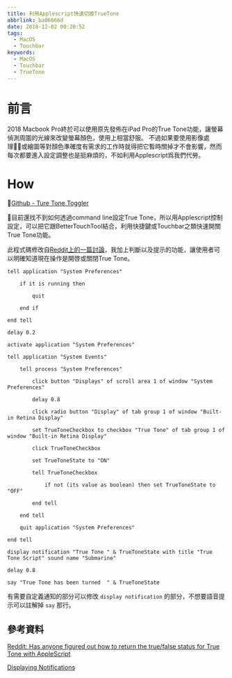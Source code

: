 ```yaml
---
title: 利用Applescript快速切換TrueTone
abbrlink: ba06666d
date: 2018-12-02 00:20:52
tags:
  - MacOS
  - Touchbar
keywords:
  - MacOS
  - Touchbar
  - TrueTone
---
```


# 前言

2018 Macbook Pro終於可以使用原先發佈在iPad Pro的True Tone功能，讓螢幕偵測周圍的光線來改變螢幕顏色，使用上相當舒服。
不過如果要使用影像處理或繪圖等對顏色準確度有需求的工作時就得把它暫時關掉才不會影響，然而每次都要進入設定調整也是挺麻煩的，不如利用Applescript爲我們代勞。

# How

[Github - Ture Tone Toggler](https://github.com/DriftKingTW/True-Tone-Toggler)

目前還找不到如何透過command line設定True Tone，所以用Applescript控制設定，可以把它跟BetterTouchTool結合，利用快捷鍵或Touchbar之類快速開關True Tone功能。

此程式碼修改自[Reddit上的一篇討論](https://www.reddit.com/r/applescript/comments/9a5gej/has_anyone_figured_out_how_to_return_the/)，我加上判斷以及提示的功能，讓使用者可以明確知道現在操作是開啓或關閉True Tone。

```applescript
tell application "System Preferences"
	
	if it is running then
		
		quit
		
	end if
	
end tell

delay 0.2

activate application "System Preferences"

tell application "System Events"
	
	tell process "System Preferences"
		
		click button "Displays" of scroll area 1 of window "System Preferences"
		
		delay 0.8
		
		click radio button "Display" of tab group 1 of window "Built-in Retina Display"
		
		set TrueToneCheckbox to checkbox "True Tone" of tab group 1 of window "Built-in Retina Display"
		
		click TrueToneCheckbox
		
		set TrueToneState to "ON"
		
		tell TrueToneCheckbox
			
			if not (its value as boolean) then set TrueToneState to "OFF"
			
		end tell
		
	end tell
	
	quit application "System Preferences"
	
end tell

display notification "True Tone " & TrueToneState with title "True Tone Script" sound name "Submarine"

delay 0.8

say "True Tone has been turned  " & TrueToneState

```

有需要自定義通知的部分可以修改 `display notification` 的部分，不想要語音提示可以註解掉 `say` 那行。

## 參考資料

[Reddit: Has anyone figured out how to return the true/false status for True Tone with AppleScript](https://www.reddit.com/r/applescript/comments/9a5gej/has_anyone_figured_out_how_to_return_the/)

[Displaying Notifications](https://developer.apple.com/library/archive/documentation/LanguagesUtilities/Conceptual/MacAutomationScriptingGuide/DisplayNotifications.html#//apple_ref/doc/uid/TP40016239-CH61-SW1)